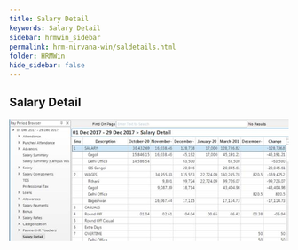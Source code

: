 ```yaml
---
title: Salary Detail
keywords: Salary Detail
sidebar: hrmwin_sidebar
permalink: hrm-nirvana-win/saldetails.html
folder: HRMWin   
hide_sidebar: false
---
```


## Salary Detail

![](/images/salarydetails.jpg)

